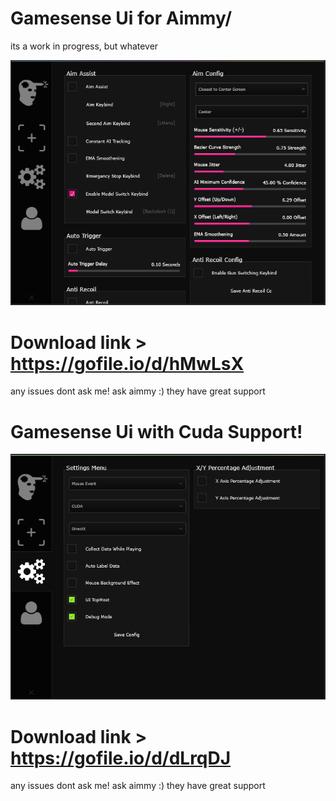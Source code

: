 # Gamesense Ui for Aimmy/
its a work in progress, but whatever

![super cool](https://raw.githubusercontent.com/burycorpse/Aimmy-guis/main/adada.png)

# Download link > https://gofile.io/d/hMwLsX
any issues dont ask me! ask aimmy :) they have great support

# Gamesense Ui with Cuda Support!

![super cool](https://raw.githubusercontent.com/burycorpse/Aimmy-guis/main/image.png)

# Download  link > https://gofile.io/d/dLrqDJ
any issues dont ask me! ask aimmy :) they have great support
